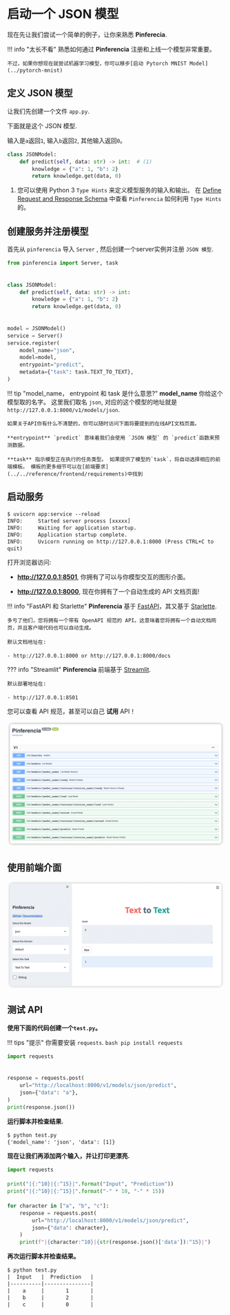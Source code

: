 # 启动一个 JSON 模型

现在先让我们尝试一个简单的例子，让你来熟悉 **Pinferecia**.

!!! info "太长不看"
    熟悉如何通过 **Pinferencia** 注册和上线一个模型非常重要。

    不过，如果你想现在就尝试机器学习模型，你可以移步[启动 Pytorch MNIST Model](../pytorch-mnist)

## 定义 JSON 模型

让我们先创建一个文件 `app.py`.

下面就是这个 JSON 模型.

输入是`a`返回`1`,  输入`b`返回`2`, 其他输入返回`0`。

```python title="app.py" linenums="1" hl_lines="2"
class JSONModel:
    def predict(self, data: str) -> int:  # (1)
        knowledge = {"a": 1, "b": 2}
        return knowledge.get(data, 0)

```

1. 您可以使用 Python 3 `Type Hints` 来定义模型服务的输入和输出。 在 [Define Request and Response Schema](../../how-to-guides/schema/) 中查看 `Pinferencia` 如何利用 `Type Hints` 的。

## 创建服务并注册模型

首先从 `pinferencia` 导入 `Server` , 然后创建一个server实例并注册 `JSON 模型`.

```python title="app.py" linenums="1" hl_lines="1 10 11 12"
from pinferencia import Server, task


class JSONModel:
    def predict(self, data: str) -> int:
        knowledge = {"a": 1, "b": 2}
        return knowledge.get(data, 0)


model = JSONModel()
service = Server()
service.register(
    model_name="json",
    model=model,
    entrypoint="predict",
    metadata={"task": task.TEXT_TO_TEXT},
)

```

!!! tip "model_name， entrypoint 和 task 是什么意思?"
    **model_name** 你给这个模型取的名字。
    这里我们取名 `json`, 对应的这个模型的地址就是 `http://127.0.0.1:8000/v1/models/json`.

    如果关于API你有什么不清楚的，你可以随时访问下面将要提到的在线API文档页面。

    **entrypoint** `predict` 意味着我们会使用 `JSON 模型` 的 `predict`函数来预测数据。

    **task** 指示模型正在执行的任务类型。 如果提供了模型的`task`，将自动选择相应的前端模板。 模板的更多细节可以在[前端要求](../../reference/frontend/requirements)中找到

## 启动服务

<div class="termy">

```console
$ uvicorn app:service --reload
INFO:     Started server process [xxxxx]
INFO:     Waiting for application startup.
INFO:     Application startup complete.
INFO:     Uvicorn running on http://127.0.0.1:8000 (Press CTRL+C to quit)
```

</div>

打开浏览器访问:

- **http://127.0.0.1:8501**, 你拥有了可以与你模型交互的图形介面。

- **http://127.0.0.1:8000**, 现在你拥有了一个自动生成的 API 文档页面!


!!! info "FastAPI 和 Starlette"
    **Pinferencia** 基于 [FastAPI](https://fastapi.tiangolo.com)，其又基于 [Starlette](https://www.starlette.io).

    多亏了他们，您将拥有一个带有 OpenAPI 规范的 API。这意味着您将拥有一个自动文档网页，并且客户端代码也可以自动生成。

    默认文档地址在:

    - http://127.0.0.1:8000 or http://127.0.0.1:8000/docs

??? info "Streamlit"
    **Pinferencia** 前端基于 [Streamlit](https://streamlit.io/).

    默认部署地址在:

    - http://127.0.0.1:8501

您可以查看 API 规范，甚至可以自己 **试用** API！

![Swagger UI](/assets/images/swagger-ui.jpg)

## 使用前端介面

![GUI](/assets/images/examples/json-model-gui.png)

## 测试 API

**使用下面的代码创建一个`test.py`。**

!!! tips "提示"
    你需要安装 `requests`.
    ```bash
    pip install requests
    ```

```python title="test.py" linenums="1"
import requests


response = requests.post(
    url="http://localhost:8000/v1/models/json/predict",
    json={"data": "a"},
)
print(response.json())

```

**运行脚本并检查结果.**

<div class="termy">

```console
$ python test.py
{'model_name': 'json', 'data': [1]}
```

</div>

**现在让我们再添加两个输入，并让打印更漂亮.**

```python title="test.py" linenums="1" hl_lines="3-6 9-11"
import requests

print("|{:^10}|{:^15}|".format("Input", "Prediction"))
print("|{:^10}|{:^15}|".format("-" * 10, "-" * 15))

for character in ["a", "b", "c"]:
    response = requests.post(
        url="http://localhost:8000/v1/models/json/predict",
        json={"data": character},
    )
    print(f"|{character:^10}|{str(response.json()['data']):^15}|")

```

**再次运行脚本并检查结果。**

<div class="termy">

```console
$ python test.py
|  Input   |  Prediction   |
|----------|---------------|
|    a     |       1       |
|    b     |       2       |
|    c     |       0       |
```

</div>
